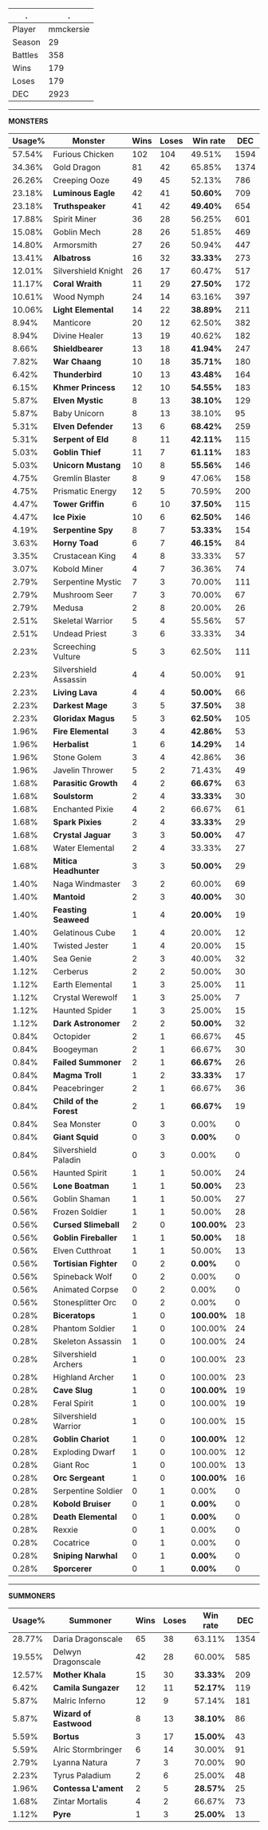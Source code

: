 .|.
|-|-
Player|mmckersie
Season|29
Battles|358
Wins|179
Loses|179
DEC|2923

---
**MONSTERS**

Usage%|Monster|Wins|Loses|Win rate|DEC|
-|-|-|-|-|-|
57.54%|Furious Chicken|102|104|49.51%|1594|
34.36%|Gold Dragon|81|42|65.85%|1374|
26.26%|Creeping Ooze|49|45|52.13%|786|
23.18%|**Luminous Eagle**|42|41|**50.60%**|709|
23.18%|**Truthspeaker**|41|42|**49.40%**|654|
17.88%|Spirit Miner|36|28|56.25%|601|
15.08%|Goblin Mech|28|26|51.85%|469|
14.80%|Armorsmith|27|26|50.94%|447|
13.41%|**Albatross**|16|32|**33.33%**|273|
12.01%|Silvershield Knight|26|17|60.47%|517|
11.17%|**Coral Wraith**|11|29|**27.50%**|172|
10.61%|Wood Nymph|24|14|63.16%|397|
10.06%|**Light Elemental**|14|22|**38.89%**|211|
8.94%|Manticore|20|12|62.50%|382|
8.94%|Divine Healer|13|19|40.62%|182|
8.66%|**Shieldbearer**|13|18|**41.94%**|247|
7.82%|**War Chaang**|10|18|**35.71%**|180|
6.42%|**Thunderbird**|10|13|**43.48%**|164|
6.15%|**Khmer Princess**|12|10|**54.55%**|183|
5.87%|**Elven Mystic**|8|13|**38.10%**|129|
5.87%|Baby Unicorn|8|13|38.10%|95|
5.31%|**Elven Defender**|13|6|**68.42%**|259|
5.31%|**Serpent of Eld**|8|11|**42.11%**|115|
5.03%|**Goblin Thief**|11|7|**61.11%**|183|
5.03%|**Unicorn Mustang**|10|8|**55.56%**|146|
4.75%|Gremlin Blaster|8|9|47.06%|158|
4.75%|Prismatic Energy|12|5|70.59%|200|
4.47%|**Tower Griffin**|6|10|**37.50%**|115|
4.47%|**Ice Pixie**|10|6|**62.50%**|146|
4.19%|**Serpentine Spy**|8|7|**53.33%**|154|
3.63%|**Horny Toad**|6|7|**46.15%**|84|
3.35%|Crustacean King|4|8|33.33%|57|
3.07%|Kobold Miner|4|7|36.36%|74|
2.79%|Serpentine Mystic|7|3|70.00%|111|
2.79%|Mushroom Seer|7|3|70.00%|67|
2.79%|Medusa|2|8|20.00%|26|
2.51%|Skeletal Warrior|5|4|55.56%|57|
2.51%|Undead Priest|3|6|33.33%|34|
2.23%|Screeching Vulture|5|3|62.50%|111|
2.23%|Silvershield Assassin|4|4|50.00%|91|
2.23%|**Living Lava**|4|4|**50.00%**|66|
2.23%|**Darkest Mage**|3|5|**37.50%**|38|
2.23%|**Gloridax Magus**|5|3|**62.50%**|105|
1.96%|**Fire Elemental**|3|4|**42.86%**|53|
1.96%|**Herbalist**|1|6|**14.29%**|14|
1.96%|Stone Golem|3|4|42.86%|36|
1.96%|Javelin Thrower|5|2|71.43%|49|
1.68%|**Parasitic Growth**|4|2|**66.67%**|63|
1.68%|**Soulstorm**|2|4|**33.33%**|30|
1.68%|Enchanted Pixie|4|2|66.67%|61|
1.68%|**Spark Pixies**|2|4|**33.33%**|29|
1.68%|**Crystal Jaguar**|3|3|**50.00%**|47|
1.68%|Water Elemental|2|4|33.33%|27|
1.68%|**Mitica Headhunter**|3|3|**50.00%**|29|
1.40%|Naga Windmaster|3|2|60.00%|69|
1.40%|**Mantoid**|2|3|**40.00%**|30|
1.40%|**Feasting Seaweed**|1|4|**20.00%**|19|
1.40%|Gelatinous Cube|1|4|20.00%|12|
1.40%|Twisted Jester|1|4|20.00%|15|
1.40%|Sea Genie|2|3|40.00%|32|
1.12%|Cerberus|2|2|50.00%|30|
1.12%|Earth Elemental|1|3|25.00%|11|
1.12%|Crystal Werewolf|1|3|25.00%|7|
1.12%|Haunted Spider|1|3|25.00%|15|
1.12%|**Dark Astronomer**|2|2|**50.00%**|32|
0.84%|Octopider|2|1|66.67%|45|
0.84%|Boogeyman|2|1|66.67%|30|
0.84%|**Failed Summoner**|2|1|**66.67%**|26|
0.84%|**Magma Troll**|1|2|**33.33%**|17|
0.84%|Peacebringer|2|1|66.67%|36|
0.84%|**Child of the Forest**|2|1|**66.67%**|19|
0.84%|Sea Monster|0|3|0.00%|0|
0.84%|**Giant Squid**|0|3|**0.00%**|0|
0.84%|Silvershield Paladin|0|3|0.00%|0|
0.56%|Haunted Spirit|1|1|50.00%|24|
0.56%|**Lone Boatman**|1|1|**50.00%**|23|
0.56%|Goblin Shaman|1|1|50.00%|27|
0.56%|Frozen Soldier|1|1|50.00%|28|
0.56%|**Cursed Slimeball**|2|0|**100.00%**|23|
0.56%|**Goblin Fireballer**|1|1|**50.00%**|18|
0.56%|Elven Cutthroat|1|1|50.00%|13|
0.56%|**Tortisian Fighter**|0|2|**0.00%**|0|
0.56%|Spineback Wolf|0|2|0.00%|0|
0.56%|Animated Corpse|0|2|0.00%|0|
0.56%|Stonesplitter Orc|0|2|0.00%|0|
0.28%|**Biceratops**|1|0|**100.00%**|18|
0.28%|Phantom Soldier|1|0|100.00%|24|
0.28%|Skeleton Assassin|1|0|100.00%|24|
0.28%|Silvershield Archers|1|0|100.00%|23|
0.28%|Highland Archer|1|0|100.00%|23|
0.28%|**Cave Slug**|1|0|**100.00%**|19|
0.28%|Feral Spirit|1|0|100.00%|19|
0.28%|Silvershield Warrior|1|0|100.00%|15|
0.28%|**Goblin Chariot**|1|0|**100.00%**|12|
0.28%|Exploding Dwarf|1|0|100.00%|12|
0.28%|Giant Roc|1|0|100.00%|13|
0.28%|**Orc Sergeant**|1|0|**100.00%**|16|
0.28%|Serpentine Soldier|0|1|0.00%|0|
0.28%|**Kobold Bruiser**|0|1|**0.00%**|0|
0.28%|**Death Elemental**|0|1|**0.00%**|0|
0.28%|Rexxie|0|1|0.00%|0|
0.28%|Cocatrice|0|1|0.00%|0|
0.28%|**Sniping Narwhal**|0|1|**0.00%**|0|
0.28%|**Sporcerer**|0|1|**0.00%**|0|

---
**SUMMONERS**

Usage%|Summoner|Wins|Loses|Win rate|DEC|
-|-|-|-|-|-|
28.77%|Daria Dragonscale|65|38|63.11%|1354|
19.55%|Delwyn Dragonscale|42|28|60.00%|585|
12.57%|**Mother Khala**|15|30|**33.33%**|209|
6.42%|**Camila Sungazer**|12|11|**52.17%**|119|
5.87%|Malric Inferno|12|9|57.14%|181|
5.87%|**Wizard of Eastwood**|8|13|**38.10%**|86|
5.59%|**Bortus**|3|17|**15.00%**|43|
5.59%|Alric Stormbringer|6|14|30.00%|91|
2.79%|Lyanna Natura|7|3|70.00%|90|
2.23%|Tyrus Paladium|2|6|25.00%|48|
1.96%|**Contessa L'ament**|2|5|**28.57%**|25|
1.68%|Zintar Mortalis|4|2|66.67%|73|
1.12%|**Pyre**|1|3|**25.00%**|13|
